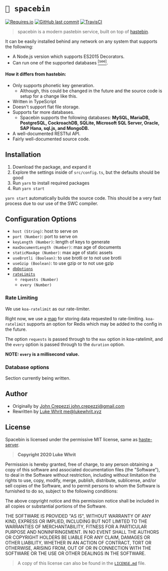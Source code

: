 # `🔭 spacebin`

[![Requires.io](https://img.shields.io/requires/github/324Luke/spacebin)](https://requires.io/github/324Luke/spacebin/requirements/?branch=master) [![GitHub last commit](https://img.shields.io/github/last-commit/324Luke/spacebin)](https://github.com/324Luke/spacebin/commits/master) [![TravisCI](https://img.shields.io/travis/324Luke/spacebin)](https://travis-ci.org/github/324Luke/spacebin)

> spacebin is a modern pastebin service, built on top of [hastebin](https://github.com/seejohnrun/haste-server).


It can be easily installed behind any network on any system that supports the following:

* A Node.js version which supports ES2015 Decorators.
* Can run one of the supported databases [<sup>[see]</sup>](#how-it-differs-from-hastebin).

#### **How it differs from hastebin:**

* Only supports phonetic key generation.
  * Although, this could be changed in the future and the source code is setup for a change like this.
* Written in TypeScript
* Doesn't support flat file storage.
* Supports far more databases.
  * Spacebin supports the following databases: **MySQL, MariaDB, PostgreSQL, CockroachDB, SQLite, Microsoft SQL Server, Oracle, SAP Hana, sql.js, and MongoDB.**
* A well-documented RESTful API.
* Fairly well-documented source code.

## Installation

1. Download the package, and expand it
2. Explore the settings inside of `src/config.ts`, but the defaults should be good
3. Run `yarn` to install required packages
4. Run `yarn start`

`yarn start` automatically builds the source code. This should be a very fast process due to our use of the SWC compiler.

## Configuration Options

* `host (String)`: host to serve on
* `port (Number)`: port to serve on
* `keyLength (Number)`: length of keys to generate
* `maxDocumentLength (Number)`: max age of documents
* `staticMaxAge (Number)`: max age of static assets
* `useBrotli (Boolean)`: to use brotli or to not use brotli
* `useGzip (Boolean)`: to use gzip or to not use gzip
* [`dbOptions`](#database-options)
* [`rateLimits`](#rate-limiting)
  * `requests (Number)`
  * `every (Number)`

### Rate Limiting

We use `koa-ratelimit` as our rate-limiter.

Right now, we use a [map](https://developer.mozilla.org/en-US/docs/Web/JavaScript/Reference/Global_Objects/Map) for storing data requested to rate-limiting. `koa-ratelimit` supports an option for Redis which may be added to the config in the future.

The option `requests` is passed through to the `max` option in koa-ratelimit, and the `every` option is passed through to the `duration` option.

**NOTE: `every` is a millisecond value.**

### Database options

Section currently being written.

## Author

* Originally by [John Crepezzi <john.crepezzi@gmail.com>](https://github.com/seejohnrun)
* Rewritten by [Luke Whrit <me@lukewhrit.xyz>](https://github.com/324Luke)

## License

Spacebin is licensed under the permissive MIT license, same as [haste-server](https://github.com/seejohnrun/haste-server).

> **Copyright 2020 Luke Whrit**

Permission is hereby granted, free of charge, to any person obtaining a copy of this software and associated documentation files (the "Software"), to deal in the Software without restriction, including without limitation the rights to use, copy, modify, merge, publish, distribute, sublicense, and/or sell copies of the Software, and to permit persons to whom the Software is furnished to do so, subject to the following conditions:

The above copyright notice and this permission notice shall be included in all copies or substantial portions of the Software.

THE SOFTWARE IS PROVIDED "AS IS", WITHOUT WARRANTY OF ANY KIND, EXPRESS OR IMPLIED, INCLUDING BUT NOT LIMITED TO THE WARRANTIES OF MERCHANTABILITY, FITNESS FOR A PARTICULAR PURPOSE AND NONINFRINGEMENT. IN NO EVENT SHALL THE AUTHORS OR COPYRIGHT HOLDERS BE LIABLE FOR ANY CLAIM, DAMAGES OR OTHER LIABILITY, WHETHER IN AN ACTION OF CONTRACT, TORT OR OTHERWISE, ARISING FROM, OUT OF OR IN CONNECTION WITH THE SOFTWARE OR THE USE OR OTHER DEALINGS IN THE SOFTWARE.

> A copy of this license can also be found in the [`LICENSE.md`](LICENSE.md) file.
